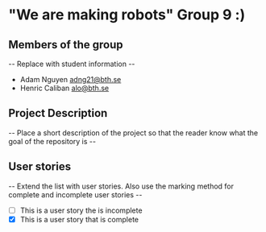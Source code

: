 # "We are making robots" Group 9 :)

## Members of the group
-- Replace with student information --
* Adam Nguyen adng21@bth.se
* Henric Caliban alo@bth.se

## Project Description
-- Place a short description of the project so that the reader know what the goal of the repository is --

## User stories
-- Extend the list with user stories. Also use the marking method for complete and incomplete user stories --

- [ ] This is a user story the is incomplete 
- [X] This is a user story that is complete
